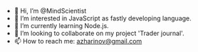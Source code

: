 - 👋 Hi, I’m @MindScientist
- 👀 I’m interested in JavaScript as fastly developing language.
- 🌱 I’m currently learning Node.js.
- 💞️ I’m looking to collaborate on my project 'Trader journal'.
- 📫 How to reach me: azharinov@gmail.com

<!---
MindScientist/MindScientist is a ✨ special ✨ repository because its `README.md` (this file) appears on your GitHub profile.
You can click the Preview link to take a look at your changes.
--->
